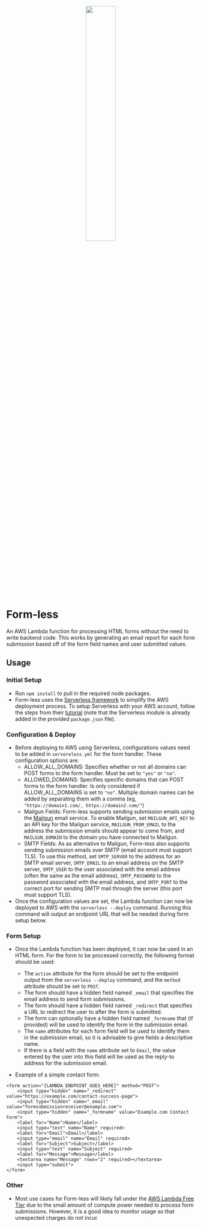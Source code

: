 <p align="center">
    <img src="https://zumbro.me/assets/images/Form-lessLogo.png" width="40%;" style="margin: 0 auto;">
</p>

# Form-less

An AWS Lambda function for processing HTML forms without the need to write backend code. This works by generating an email report for each form submission based off of the form field names and user submitted values.

## Usage
### Initial Setup
- Run ```npm install``` to pull in the required node packages.
- Form-less uses the [Serverless framework](https://serverless.com/) to simplify the AWS deployment process. To setup Serverless with your AWS account, follow the steps from their [tutorial](https://serverless.com/framework/docs/providers/aws/guide/credentials/) (note that the Serverless module is already added in the provided ```package.json``` file).

### Configuration & Deploy
- Before deploying to AWS using Serverless, configurations values need to be added in ```servereless.yml``` for the form handler. These configuration options are:
    - ALLOW_ALL_DOMAINS: Specifies whether or not all domains can POST forms to the form handler. Must be set to ```"yes"``` or ```"no"```.
    - ALLOWED_DOMAINS: Specifies specific domains that can POST forms to the form handler. Is only considered if ALLOW_ALL_DOMAINS is set to ```"no"```. Multiple domain names can be added by separating them with a comma (eg, ```"https://domain1.com/, https://domain2.com/"```)
    - Mailgun Fields: Form-less supports sending submission emails using the [Mailgun](https://www.mailgun.com/) email service. To enable Mailgun, set ```MAILGUN_API_KEY``` to an API key for the Mailgun service, ```MAILGUN_FROM_EMAIL``` to the address the submission emails should appear to come from, and ```MAILGUN_DOMAIN``` to the domain you have connected to Mailgun.
    - SMTP Fields: As as alternative to Mailgun, Form-less also supports sending submission emails over SMTP (email account must support TLS). To use this method, set ```SMTP_SERVER``` to the address for an SMTP email server, ```SMTP_EMAIL``` to an email address on the SMTP server, ```SMTP_USER``` to the user associated with the email address (often the same as the email address), ```SMTP_PASSWORD``` to the password associated with the email address, and ```SMTP_PORT``` to the correct port for sending SMTP mail through the server (this port must support TLS).
-   Once the configuration values are set, the Lambda function can now be deployed to AWS with the ```serverless --deploy``` command. Running this command will output an endpoint URL that will be needed during form setup below.

### Form Setup
- Once the Lambda function has been deployed, it can now be used in an HTML form. For the form to be processed correctly, the following format should be used:
    - The ```action``` attribute for the form should be set to the endpoint output from the ```serverless --deploy``` command, and the ```method``` attribute should be set to ```POST```.
    - The form should have a hidden field named ```_email``` that specifies the email address to send form submissions.
    - The form should have a hidden field named ```_redirect``` that specifies a URL to redirect the user to after the form is submitted.
    - The form can optionally have a hidden field named ```_formname``` that (if provided) will be used to identify the form in the submission email.
    - The ```name``` attributes for each form field will be used to identify them in the submission email, so it is advisable to give fields a descriptive name.
    - If there is a field with the ```name``` attribute set to ```Email```, the value entered by the user into this field will be used as the reply-to address for the submission email.

- Example of a simple contact form:

```
<form action="[LAMBDA_ENDPOINT_GOES_HERE]" method="POST">
    <input type="hidden" name="_redirect" value="https://example.com/contact-success-page">
    <input type="hidden" name="_email" value="formsubmissionreceiver@example.com">
    <input type="hidden" name="_formname" value="Example.com Contact Form">
    <label for="Name">Name</label>
    <input type="text" name="Name" required>
    <label for="Email">Email</label>
    <input type="email" name="Email" required>
    <label for="Subject">Subject</label>
    <input type="text" name="Subject" required>
    <label for="Message">Message</label>
    <textarea name="Message" rows="2" required></textarea>
    <input type="submit">
</form>
```

### Other
- Most use cases for Form-less will likely fall under the [AWS Lambda Free Tier](https://aws.amazon.com/lambda/pricing/) due to the small amount of compute power needed to process form submissions. However, it is a good idea to monitor usage so that unexpected charges do not incur.
